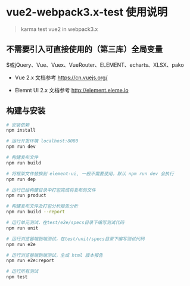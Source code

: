 # vue2-webpack3.x-test 使用说明

> karma test vue2 in webpack3.x

## 不需要引入可直接使用的（第三库）全局变量
$或jQuery、Vue、Vuex、VueRouter、ELEMENT、echarts、XLSX、pako

* Vue 2.x 文档参考 https://cn.vuejs.org/

* Elemnt UI 2.x 文档参考 http://element.eleme.io

## 构建与安装

``` bash
# 安装依赖
npm install

# 运行开发环境 localhost:8080
npm run dev

# 构建发布文件
npm run build

# 将框架文件替换到 element-ui, 一般不需要使用，默认 npm run dev 会执行
npm run dep

# 运行已经构建目录中打包完成将发布的文件
npm run product

# 构建发布文件及打包分析报告分析
npm run build --report

# 运行单元测试，在test/e2e/specs目录下编写测试代码
npm run unit

# 运行浏览器端到端测试，在test/unit/specs目录下编写测试代码
npm run e2e

# 运行浏览器端到端测试，生成 html 版本报告
npm run e2e:report

# 运行所有测试
npm test
```
